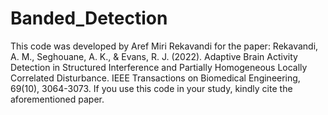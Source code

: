 # Banded_Detection
This code was developed by Aref Miri Rekavandi for the paper: Rekavandi, A. M., Seghouane, A. K., & Evans, R. J. (2022). Adaptive Brain Activity Detection in Structured Interference and Partially Homogeneous Locally Correlated Disturbance. IEEE Transactions on Biomedical Engineering, 69(10), 3064-3073. If you use this code in your study, kindly cite the aforementioned paper.
